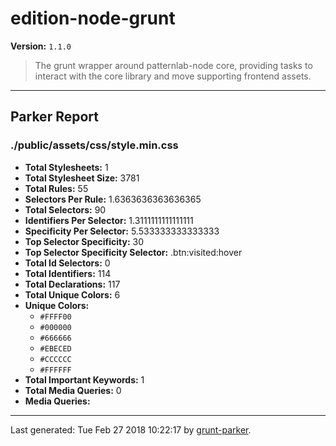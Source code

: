 # edition-node-grunt

**Version:** `1.1.0`

> The grunt wrapper around patternlab-node core, providing tasks to interact with the core library and move supporting frontend assets.

* * *

## Parker Report

### ./public/assets/css/style.min.css

- **Total Stylesheets:** 1
- **Total Stylesheet Size:** 3781
- **Total Rules:** 55
- **Selectors Per Rule:** 1.6363636363636365
- **Total Selectors:** 90
- **Identifiers Per Selector:** 1.3111111111111111
- **Specificity Per Selector:** 5.533333333333333
- **Top Selector Specificity:** 30
- **Top Selector Specificity Selector:** .btn:visited:hover
- **Total Id Selectors:** 0
- **Total Identifiers:** 114
- **Total Declarations:** 117
- **Total Unique Colors:** 6
- **Unique Colors:**
	- `#FFFF00`
	- `#000000`
	- `#666666`
	- `#EBECED`
	- `#CCCCCC`
	- `#FFFFFF`
- **Total Important Keywords:** 1
- **Total Media Queries:** 0
- **Media Queries:**


* * *

Last generated: Tue Feb 27 2018 10:22:17 by [grunt-parker](https://github.com/leny/grunt-parker).

